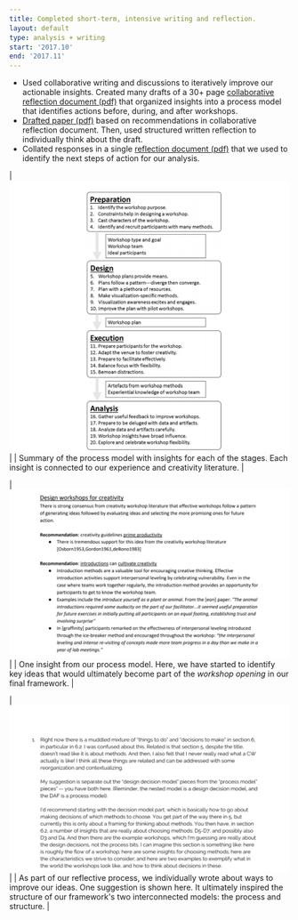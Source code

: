 ```yaml
---
title: Completed short-term, intensive writing and reflection.
layout: default
type: analysis + writing
start: '2017.10'
end: '2017.11'
---
```

- Used collaborative writing and discussions to iteratively improve our actionable insights. Created many drafts of a 30+ page [collaborative reflection document (pdf)] that organized insights into a process model that identifies actions before, during, and after workshops.
- [Drafted paper (pdf)] based on recommendations in collaborative reflection document. Then, used structured written reflection to individually think about the draft.
- Collated responses in a single [reflection document (pdf)] that we used to identify the next steps of action for our analysis.

| ![summary](../assets/documents/2017.10-process-with-insights.png) |
| Summary of the process model with insights for each of the stages. Each insight is connected to our experience and creativity literature. |

| ![summary](../assets/documents/2017.10-design-for-creativity.png) |
| One insight from our process model. Here, we have started to identify key ideas that would ultimately become part of the _workshop opening_ in our final framework. |

| ![summary](../assets/documents/2017.10-muddled-mixture.png) |
| As part of our reflective process, we individually wrote about ways to improve our ideas. One suggestion is shown here. It ultimately inspired the structure of our framework's two interconnected models: the process and structure.  |


[collaborative reflection document (pdf)]: ../assets/documents/2017.10-recommendations-and-reflection.pdf

[Drafted paper (pdf)]: ../assets/documents/2017.11-collaborative-reflection-draft.pdf

[reflection document (pdf)]: ../assets/documents/2017.11-collaborative-reflection-response.pdf
